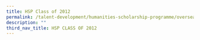 ```yaml
---
title: HSP Class of 2012
permalink: /talent-development/humanities-scholarship-programme/overseasexposure-education-gallery/2012/
description: ""
third_nav_title: HSP CLASS OF 2012
---
```

